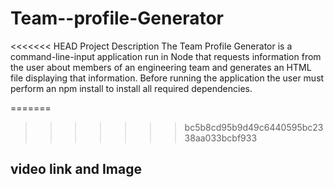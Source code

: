 # Team--profile-Generator



<<<<<<< HEAD
Project Description
The Team Profile Generator is a command-line-input application run in Node that requests information from the user about members of an engineering team and generates an HTML file displaying that information. Before running the application the user must perform an npm install to install all required dependencies.

=======
>>>>>>> bc5b8cd95b9d49c6440595bc2338aa033bcbf933


## video link and Image 








